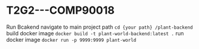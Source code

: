 # T2G2---COMP90018


Run Bcakend
navigate to main project path
`cd {your path} /plant-backend`
build docker image
`docker build -t plant-world-backend:latest .`
run docker image
`docker run -p 9999:9999 plant-world`
